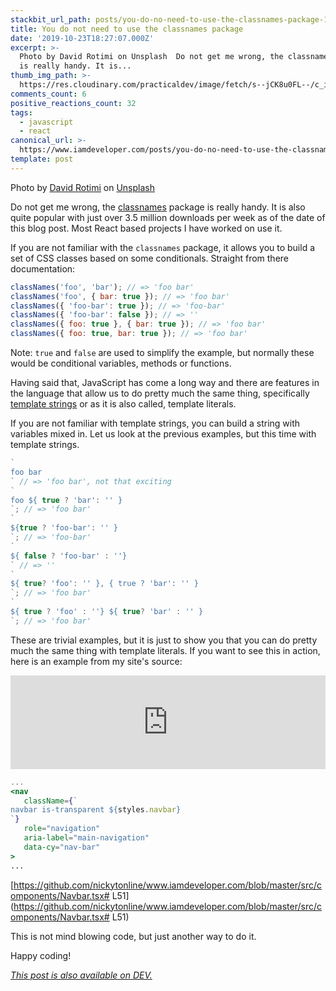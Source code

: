 ```yaml
---
stackbit_url_path: posts/you-do-no-need-to-use-the-classnames-package-1bb
title: You do not need to use the classnames package
date: '2019-10-23T18:27:07.000Z'
excerpt: >-
  Photo by David Rotimi on Unsplash  Do not get me wrong, the classnames package
  is really handy. It is...
thumb_img_path: >-
  https://res.cloudinary.com/practicaldev/image/fetch/s--jCK8u0FL--/c_imagga_scale,f_auto,fl_progressive,h_420,q_auto,w_1000/https://thepracticaldev.s3.amazonaws.com/i/vxmx385yqbvafn2si5f5.jpg
comments_count: 6
positive_reactions_count: 32
tags:
  - javascript
  - react
canonical_url: >-
  https://www.iamdeveloper.com/posts/you-do-no-need-to-use-the-classnames-package-1bb/
template: post
---
```



Photo by [David Rotimi](https://unsplash.com/@davidrotimi?utm_source=unsplash&utm_medium=referral&utm_content=creditCopyText) on [Unsplash](https://unsplash.com/s/photos/different?utm_source=unsplash&utm_medium=referral&utm_content=creditCopyText)

Do not get me wrong, the [classnames](https://www.npmjs.com/package/classnames) package is really handy. It is also quite popular with just over 3.5 million downloads per week as of the date of this blog post. Most React based projects I have worked on use it.

If you are not familiar with the 
`classnames`
 package, it allows you to build a set of CSS classes based on some conditionals. Straight from there documentation:


```javascript
classNames('foo', 'bar'); // => 'foo bar'
classNames('foo', { bar: true }); // => 'foo bar'
classNames({ 'foo-bar': true }); // => 'foo-bar'
classNames({ 'foo-bar': false }); // => ''
classNames({ foo: true }, { bar: true }); // => 'foo bar'
classNames({ foo: true, bar: true }); // => 'foo bar'
```


Note: 
`true`
 and 
`false`
 are used to simplify the example, but normally these would be conditional variables, methods or functions.

Having said that, JavaScript has come a long way and there are features in the language that allow us to do pretty much the same thing, specifically [template strings](https://developer.mozilla.org/en-US/docs/Web/JavaScript/Reference/Template_literals) or as it is also called, template literals.

If you are not familiar with template strings, you can build a string with variables mixed in. Let us look at the previous examples, but this time with template strings.


```javascript
`
foo bar
` // => 'foo bar', not that exciting
`
foo ${ true ? 'bar': '' }
`; // => 'foo bar'
`
${true ? 'foo-bar': '' }
`; // => 'foo-bar'
`
${ false ? 'foo-bar' : ''}
` // => ''
`
${ true? 'foo': '' }, { true ? 'bar': '' }
`; // => 'foo bar'
`
${ true ? 'foo' : ''} ${ true? 'bar' : '' }
`; // => 'foo bar'
```


These are trivial examples, but it is just to show you that you can do pretty much the same thing with template literals. If you want to see this in action, here is an example from my site's source:


<iframe class="liquidTag" src="https://dev.to/embed/github?args=https%3A%2F%2Fgithub.com%2Fnickytonline%2Fwww.iamdeveloper.com" style="border: 0; width: 100%;"></iframe>




```jsx
...
<nav
   className={`
navbar is-transparent ${styles.navbar}
`}
   role="navigation"
   aria-label="main-navigation"
   data-cy="nav-bar"
>
...
```


[https://github.com/nickytonline/www.iamdeveloper.com/blob/master/src/components/Navbar.tsx# L51](https://github.com/nickytonline/www.iamdeveloper.com/blob/master/src/components/Navbar.tsx# L51)

This is not mind blowing code, but just another way to do it.

Happy coding!

*[This post is also available on DEV.](https://dev.to/nickytonline/you-do-no-need-to-use-the-classnames-package-1bb)*


<script>
const parent = document.getElementsByTagName('head')[0];
const script = document.createElement('script');
script.type = 'text/javascript';
script.src = 'https://cdnjs.cloudflare.com/ajax/libs/iframe-resizer/4.1.1/iframeResizer.min.js';
script.charset = 'utf-8';
script.onload = function() {
    window.iFrameResize({}, '.liquidTag');
};
parent.appendChild(script);
</script>    
